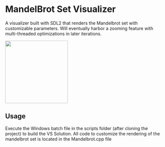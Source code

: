 # MandelBrot Set Visualizer
A visualizer built with SDL2 that renders the Mandelbrot set with customizable parameters. 
Will eventually harbor a zooming feature with multi-threaded optimizations in later iterations.

<img src="[https://user-images.githubusercontent.com/link-to-your-image.png](https://user-images.githubusercontent.com/69409451/222549600-b57bff30-f5a8-44be-8863-5e43db9621f3.png)" width="200" />

## Usage
Execute the Windows batch file in the scripts folder (after cloning the project) to build the VS Solution.
All code to customize the rendering of the mandelbrot set is located in the Mandelbrot.cpp file

